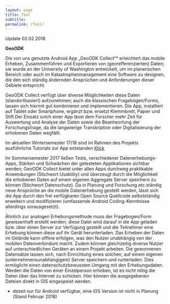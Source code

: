 ```yaml
---
layout: page
title: Tool
subtitle:
permalink: /Tool/
---
```


Update 02.02.2018

**GeoODK** 

Die von uns genutzte Android App „GeoODK Collect“* erleichtert das mobile Erheben, Zusammenführen und Exportieren von (georefferenzierten) Daten; sie wurde an der University of Washington entwickelt, um im planerischen Bereich oder auch im Katastrophenmanagement eine Software zu designen, die den sich ständig ändernden Ansprüchen und Anforderungen dieser Gebiete entspricht. 

GeoODK Collect verfügt über diverse Möglichkeiten diese Daten (standortbasiert) aufzunehmen; auch die klassischen Fragebögen/Forms,  lassen sich hiermit gut kombinieren und implementieren. Die App, installiert auf Tablet oder Smartphone, ergänzt bzw. ersetzt Klemmbrett, Papier und Stift.Der Einsatz solch einer App lässt dem Forscher mehr Zeit für Auswertung und Analyse der Daten sowie die Beantwortung der Forschungsfrage, da die langwierige Transkription oder Digitalisierung der erhobenen Daten wegfällt. 

Im aktuellen Wintersemester 17/18 sind im Rahmen des Projekts ausführliche Tutorials zur App entstanden [Klick](https://vm193-139.its.uni-kassel.de/dokuwiki/doku.php?id=start)

Im Sommersemester 2017 ließen Tests, verschiedener Datenerhebungs-Apps, Stärken und Schwächen der getesteten Applikationen sichtbar werden; GeoODK Collect bietet unter allen Apps durchweg praktikable Anwendungen (Stichwort Usability) und überzeugt durch die Möglichkeit die erhobenen Daten auf einem eigenen Aggregate Server speichern zu können (Stichwort Datenschutz). Da in Planung und Forschung etc.ständig neue Ansprüche an die mobile Datenerhebung gestellt werden, lässt sich die App durch den frei verfügbaren Open Source Quellcode selbstständig erweitern und modifizieren (umfassende Android Coding-Kenntnisse allerdings vorausgesetzt).

Ähnlich zur analogen Erhebungsmethode muss der Fragebogen/Form gewissenhaft erstellt werden; diese Datei wird darauf in die App geladen bzw. über einen Server zur Verfügung gestellt und die Teilnehmer eine Erhebung können diese auf ihr Gerät herunterladen. Das Erheben der Daten im Gelände kann offline erfolgen, was den Nutzer unabhängig von der mobilen Datenverbindunt macht. Zudem können gleichzeitig diverse Nutzer auf unterschiedlichen Geräten an einem Projekt arbeiten. Die gewonnenen Datensätze lassen sich, nach Einrichtung eines solchen, auf einem eigenen (unternehmensunabhängigem) Server speichern und runterladen. Dies ermöglicht einen datenschutzbewussten Umgang mit den Erhebungsdaten. Werden die Daten von einer Einzelperson erhoben, ist es nicht nötig die Daten über das Internet zu schicken. Hier können die ausgegebenen Dateien direkt in GIS eingespeist werden. 

* dezeit nur für Android verfügbar, eine iOS Version ist nicht in Planung (Stand Februar 2018)







